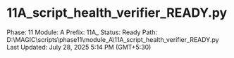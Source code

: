 # 11A_script_health_verifier_READY.py

Phase: 11
Module: A
Prefix: 11A_
Status: Ready
Path: D:\MAGIC\scripts\phase11\module_A\11A_script_health_verifier_READY.py
Last Updated: July 28, 2025 5:14 PM (GMT+5:30)
